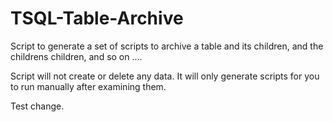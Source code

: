 # TSQL-Table-Archive

Script to generate a set of scripts to archive a table and its children, and the childrens children, and so on ....

Script will not create or delete any data. It will only generate scripts for you to run manually after examining them.

Test change.
